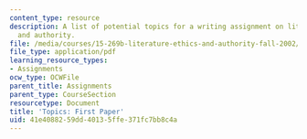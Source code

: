```yaml
---
content_type: resource
description: A list of potential topics for a writing assignment on literature, ethics,
  and authority.
file: /media/courses/15-269b-literature-ethics-and-authority-fall-2002/41e4088259dd40135ffe371fc7bb8c4a_paperassignment1.pdf
file_type: application/pdf
learning_resource_types:
- Assignments
ocw_type: OCWFile
parent_title: Assignments
parent_type: CourseSection
resourcetype: Document
title: 'Topics: First Paper'
uid: 41e40882-59dd-4013-5ffe-371fc7bb8c4a
---
```

